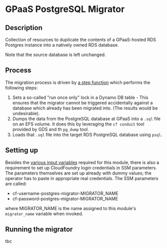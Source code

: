 # GPaaS PostgreSQL Migrator

## Description

Collection of resources to duplicate the contents of a GPaaS-hosted RDS Postgres instance into a natively owned RDS database.

Note that the source database is left unchanged.

## Process

The migration process is driven by [a step function](main.tf) which performs the following steps:

1. Sets a so-called "run once only" lock in a Dynamo DB table - This ensures that the migrator cannot be triggered accidentally against a database which already has been migrated into. (The results would be undesirable).
2. Dumps the data from the PostgreSQL database at GPaaS into a `.sql` file on an EFS volume. It does this by leveraging the `cf conduit` tool provided by GDS and th `pg_dump` tool.
3. Loads that `.sql` file into the target RDS PostgreSQL database using `psql`.

## Setting up

Besides the [various input variables](variables.tf) required for this module, there is also a requirement to set up CloudFoundry login credentials in SSM parameters. The parameters themselves are set up already with dummy values; the operator has to paste in appropriate real credentials. The SSM parameters are called:

* cf-username-postgres-migrator-MIGRATOR_NAME
* cf-password-postgres-migrator-MIGRATOR_NAME

where MIGRATOR_NAME is the name assigned to this module's `migrator_name` variable when invoked.

## Running the migrator

tbc

